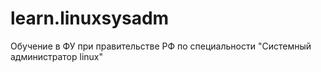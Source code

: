 # learn.linuxsysadm
Обучение в ФУ при правительстве РФ по специальности "Системный администратор linux"
